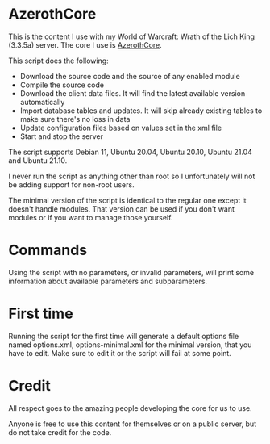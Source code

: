 # AzerothCore
This is the content I use with my World of Warcraft: Wrath of the Lich King (3.3.5a) server. The core I use is [AzerothCore](https://github.com/azerothcore/azerothcore-wotlk).

This script does the following:
- Download the source code and the source of any enabled module
- Compile the source code
- Download the client data files. It will find the latest available version automatically
- Import database tables and updates. It will skip already existing tables to make sure there's no loss in data
- Update configuration files based on values set in the xml file
- Start and stop the server

The script supports Debian 11, Ubuntu 20.04, Ubuntu 20.10, Ubuntu 21.04 and Ubuntu 21.10.

I never run the script as anything other than root so I unfortunately will not be adding support for non-root users.

The minimal version of the script is identical to the regular one except it doesn't handle modules. That version can be used if you don't want modules or if you want to manage those yourself.

# Commands
Using the script with no parameters, or invalid parameters, will print some information about available parameters and subparameters.

# First time
Running the script for the first time will generate a default options file named options.xml, options-minimal.xml for the minimal version, that you have to edit. Make sure to edit it or the script will fail at some point.

# Credit
All respect goes to the amazing people developing the core for us to use.

Anyone is free to use this content for themselves or on a public server, but do not take credit for the code.
